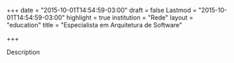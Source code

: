 +++
date = "2015-10-01T14:54:59-03:00"
draft = false
Lastmod = "2015-10-01T14:54:59-03:00"
highlight = true
institution = "Rede"
layout = "education"
title = "Especialista em Arquitetura de Software"

+++

Description

